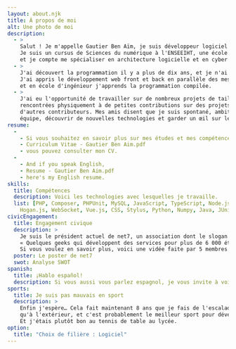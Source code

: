 ```yaml
---
layout: about.njk
title: À propos de moi
alt: Une photo de moi
description:
  - >
    Salut ! Je m'appelle Gautier Ben Aïm, je suis développeur logiciel et j'ai 21 ans.
    Je suis un cursus de Sciences du numérique à l'ENSEEIHT, une école d'ingénieur française,
    et je compte me spécialiser en architecture logicielle et en cyber sécurité.
  - >
    J'ai découvert la programmation il y a plus de dix ans, et je n'ai jamais arrêté depuis.
    J'ai appris le développement web front et back en parallèle des mes études,
    et en école d'ingénieur j'apprends la programmation compilée.
  - >
    J'ai eu l'opportunité de travailler sur de nombreux projets de tailles différentes – de quelques personnes
    rencontrées physiquement à de petites contributions sur des projets internationaux avec des centaines
    d'autres contributeurs. Mes amis disent que je suis spontané, ambitieux et sérieux. J'apprécie travailler en
    équipe, découvrir de nouvelles technologies et garder un œil sur les tendances en programmation.
resume:
  -
    - Si vous souhaitez en savoir plus sur mes études et mes compétences,
    - Curriculum Vitae - Gautier Ben Aim.pdf
    - vous pouvez consulter mon CV.
  -
    - And if you speak English,
    - Resume - Gautier Ben Aim.pdf
    - here's my English resume.
skills:
  title: Compétences
  description: Voici les technologies avec lesquelles je travaille.
  list: [PHP, Composer, PHPUnit, MySQL, JavaScript, TypeScript, Node.js, Express,
    Hogan.js, WebSocket, Vue.js, CSS, Stylus, Python, Numpy, Java, JUnit, LibGDX, OCaml, Git, Docker]
civicEngagement:
  title: Engagement civique
  description: >
    Je suis le président actuel de net7, un association dont le slogan est
    « Quelques geeks qui développent des services pour plus de 6 000 étudiants ».
    Si vous voulez en savoir plus, voici une vidée faite par 5 membres actuels de l'association.
  poster: Le poster de net7
  swot: Analyse SWOT
spanish:
  title: ¡Hablo español!
  description: Si vous aussi vous parlez espagnol, je vous invite à voir mon CV vidéo de 2 minutes.
sports:
  title: Je suis pas mauvais en sport
  description: >
    Enfin j'espère… Cela fait maintenant 8 ans que je fais de l'escalade, autant à l'intérieur
    qu'à l'extérieur, et c'est probablement le meilleur sport pour développer de l'assurance.
    Et j'étais plutôt bon au tennis de table au lycée.
option:
  title: "Choix de filière : Logiciel"
---
```

